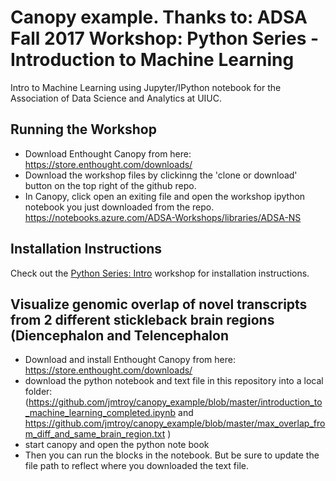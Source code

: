 # Canopy example.  Thanks to: ADSA Fall 2017 Workshop: Python Series - Introduction to Machine Learning
Intro to Machine Learning using Jupyter/IPython notebook for the Association of Data Science and Analytics at UIUC.
 
## Running the Workshop
* Download Enthought Canopy from here: https://store.enthought.com/downloads/
* Download the workshop files by clickinng the 'clone or download' button on the top right of the github repo.
* In Canopy, click open an exiting file and open the workshop ipython notebook you just downloaded from the repo.
https://notebooks.azure.com/ADSA-Workshops/libraries/ADSA-NS

## Installation Instructions
Check out the [Python Series: Intro](https://github.com/adsa-uiuc/intro-to-python/) workshop for installation instructions.

## Visualize genomic overlap of novel transcripts from 2 different stickleback brain regions (Diencephalon and Telencephalon
* Download and install Enthought Canopy from here: https://store.enthought.com/downloads/
* download the python notebook and text file in this repository into a local folder: (https://github.com/jmtroy/canopy_example/blob/master/introduction_to_machine_learning_completed.ipynb and https://github.com/jmtroy/canopy_example/blob/master/max_overlap_from_diff_and_same_brain_region.txt )
* start canopy and open the python note book
* Then you can run the blocks in the notebook.  But be sure to update the file path to reflect where you downloaded the text file.

